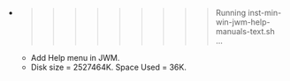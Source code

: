 * >>>>>>>>> Running inst-min-win-jwm-help-manuals-text.sh ...
  * Add Help menu in JWM.
  * Disk size = 2527464K. Space Used = 36K.
